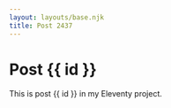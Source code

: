 ```yaml
---
layout: layouts/base.njk
title: Post 2437
---
```


# Post {{ id }}

This is post {{ id }} in my Eleventy project.

